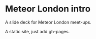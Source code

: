 Meteor London intro
===================

A slide deck for Meteor London meet-ups.

A static site, just add gh-pages.
